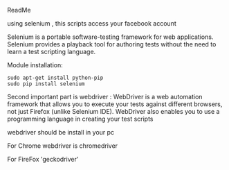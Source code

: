 ReadMe

using selenium , this scripts access your facebook account

Selenium is a portable software-testing framework for web applications. Selenium provides a playback tool for authoring tests without the need to learn a test scripting language.

Module installation:

    sudo apt-get install python-pip
    sudo pip install selenium
    
Second important part is webdriver :
    WebDriver is a web automation framework that allows you to execute your tests against different browsers,
    not just Firefox (unlike Selenium IDE). WebDriver also enables you to use a programming language in creating your test scripts  
    
webdriver should be install in your pc 
  
For Chrome webdriver is chromedriver

For FireFox 'geckodriver'

